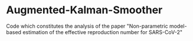 # Augmented-Kalman-Smoother
Code which constitutes the analysis of the paper "Non-parametric model-based estimation of the effective reproduction number for SARS-CoV-2"

